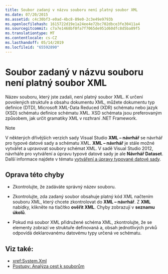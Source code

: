 ```yaml
---
title: Soubor zadaný v názvu souboru není platný soubor XML
ms.date: 07/20/2015
ms.assetid: c4c30bf3-e0ad-4bc8-89e0-2c3e49e9793b
ms.openlocfilehash: 1615722d19e1a24ee4e72bc702dbce3fe30411a4
ms.sourcegitcommit: c7a7e1468bf0fa7f7065de951d60dfc8d5ba89f5
ms.translationtype: MT
ms.contentlocale: cs-CZ
ms.lasthandoff: 05/14/2019
ms.locfileid: "65592890"
---
```

# <a name="file-specified-in-filename-is-not-a-valid-xml-file"></a>Soubor zadaný v názvu souboru není platný soubor XML

Název souboru, který jste zadali, není platný soubor XML. K určení povolených struktuře a obsahu dokumentu XML, můžete dokumentu typ definice (DTD), Microsoft XML-Data Reduced (XDR) schématu nebo jazyk (XSD) schématu definice schématu XML. XSD schémata jsou preferovaným způsobem, jak určit gramatiky XML v rozhraní .NET Framework.

> [!NOTE]
> V některých dřívějších verzích sady Visual Studio **XML – návrhář** se návrhář pro typové datové sady a schématu XML. **XML – návrhář** je stále možné vytvářet a upravovat soubory schémat XML. V sadě Visual Studio 2012, návrháře pro vytváření a úpravu typové datové sady je ale **Návrhář Dataset**. Další informace najdete v tématu [vytváření a úpravy typované datové sady](https://docs.microsoft.com/previous-versions/visualstudio/visual-studio-2013/314t4see(v=vs.120)).

## <a name="to-correct-this-error"></a>Oprava této chyby

- Zkontrolujte, že zadáváte správný název souboru.

- Zkontrolujte, zda zadaný soubor obsahuje platný kód XML načtením souboru XML, který chcete zkontrolovat do **XML – návrhář**. Z **XML** nabídky, klikněte na tlačítko **ověřit XML**. Chyby zobrazují v **seznamu úkolů**.

- Pokud má soubor XML přidružené schéma XML, zkontrolujte, že se elementy zobrazí ve struktuře definovaná a, obsah jednotlivých prvků odpovídá deklarovanému datovému typy určená ve schématu.

## <a name="see-also"></a>Viz také:

- <xref:System.Xml>
- [Postupy: Analýza cest k souborům](../../visual-basic/developing-apps/programming/drives-directories-files/how-to-parse-file-paths.md)
